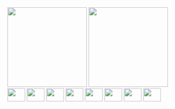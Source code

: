 <div> 
  <img height="180em" src="https://github-readme-stats.vercel.app/api?username=gustavodalves&show_icons=true&theme=radical" />
  <img height="180em" src="https://github-readme-stats.vercel.app/api/top-langs/?username=gustavodalves&layout=compact&theme=radical" />
</div>

<div>
  <img height="30" width="40" src="https://cdn.jsdelivr.net/gh/devicons/devicon/icons/javascript/javascript-original.svg" />
  <img height="30" width="40" src="https://cdn.jsdelivr.net/gh/devicons/devicon/icons/typescript/typescript-original.svg" />
  <img height="30" width="40" src="https://cdn.jsdelivr.net/gh/devicons/devicon/icons/html5/html5-plain.svg" />
  <img height="30" width="40" src="https://cdn.jsdelivr.net/gh/devicons/devicon/icons/css3/css3-plain.svg" />
  <img height="30" width="40" src="https://cdn.jsdelivr.net/gh/devicons/devicon/icons/sass/sass-original.svg" />       
  <img height="30" width="40" src="https://cdn.jsdelivr.net/gh/devicons/devicon/icons/react/react-original.svg" />     
  <img height="30" width="40" src="https://cdn.jsdelivr.net/gh/devicons/devicon/icons/vuejs/vuejs-original.svg" />
  <img height="30" width="40" src="https://cdn.jsdelivr.net/gh/devicons/devicon/icons/python/python-original.svg" />        
</div>
